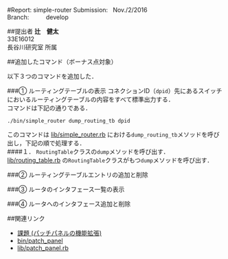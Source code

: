 #Report: simple-router
Submission: &nbsp; Nov./2/2016<br>
Branch: &nbsp;&nbsp;&nbsp;&nbsp;&nbsp;&nbsp;&nbsp;&nbsp; develop<br>






##提出者
<B>辻　健太</B><br>
33E16012<br>
長谷川研究室 所属<br>






##追加したコマンド（ボーナス点対象）
<p>以下３つのコマンドを追加した．</p>

###① ルーティングテーブルの表示
コネクションID（`dpid`）先にあるスイッチにおいるルーティングテーブルの内容をすべて標準出力する．<br>
コマンドは下記の通りである．<br>
```
./bin/simple_router dump_routing_tb dpid
```
このコマンドは
[lib/simple_router.rb](lib/simple_router.rb)
における`dump_routing_tb`メソッドを呼び出し，下記の順で処理する．<br>
####１． `RoutingTable`クラスの`dump`メソッドを呼び出す．
[lib/routing_table.rb](lib/routing_table.rb)
の`RoutingTable`クラスがもつ`dump`メソッドを呼び出す．<br>




###② ルーティングテーブルエントリの追加と削除


###③ ルータのインタフェース一覧の表示


###④ ルータへのインタフェース追加と削除


##関連リンク
* [課題 (パッチパネルの機能拡張)](https://github.com/handai-trema/deck/blob/develop/week3/assignment_patch_panel.md)
* [bin/patch_panel](bin/patch_panel)
* [lib/patch_panel.rb](lib/patch_panel.rb)
